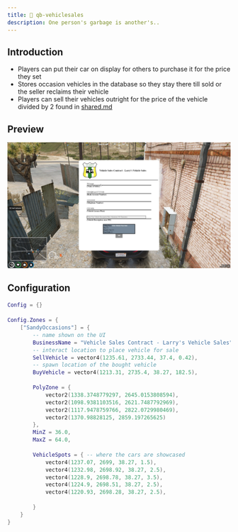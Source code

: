 ```yaml
---
title: 📄 qb-vehiclesales
description: One person's garbage is another's..
---
```


## Introduction

* Players can put their car on display for others to purchase it for the price they set
* Stores occasion vehicles in the database so they stay there till sold or the seller reclaims their vehicle
* Players can sell their vehicles outright for the price of the vehicle divided by 2 found in [shared.md](../qb-core/shared.md "mention")

## Preview

![](../../../assets/vehiclesalessheet.jpg)

## Configuration

```lua
Config = {}

Config.Zones = {
    ["SandyOccasions"] = {
        -- name shown on the UI
        BusinessName = "Vehicle Sales Contract - Larry's Vehicle Sales",
        -- interact location to place vehicle for sale
        SellVehicle = vector4(1235.61, 2733.44, 37.4, 0.42),
        -- spawn location of the bought vehicle
        BuyVehicle = vector4(1213.31, 2735.4, 38.27, 182.5),

        PolyZone = {
            vector2(1338.3748779297, 2645.0153808594),
            vector2(1098.9381103516, 2621.7487792969),
            vector2(1117.9478759766, 2822.0729980469),
            vector2(1370.98828125, 2859.197265625)
        },
        MinZ = 36.0,
        MaxZ = 64.0,

        VehicleSpots = { -- where the cars are showcased
            vector4(1237.07, 2699, 38.27, 1.5),
            vector4(1232.98, 2698.92, 38.27, 2.5),
            vector4(1228.9, 2698.78, 38.27, 3.5),
            vector4(1224.9, 2698.51, 38.27, 2.5),
            vector4(1220.93, 2698.28, 38.27, 2.5),

        }
    }
}
```
